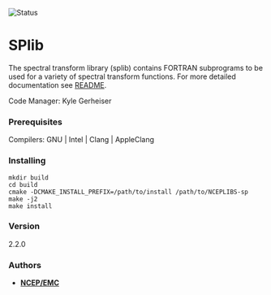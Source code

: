 ![Status](https://github.com/NOAA-EMC/NCEPLIBS-sp/workflows/Build%20and%20Test/badge.svg)

# SPlib

The spectral transform library (splib) contains FORTRAN subprograms
to be used for a variety of spectral transform functions.
For more detailed documentation see [README](README).

Code Manager: Kyle Gerheiser

### Prerequisites

Compilers: GNU | Intel | Clang | AppleClang 


### Installing

```
mkdir build
cd build
cmake -DCMAKE_INSTALL_PREFIX=/path/to/install /path/to/NCEPLIBS-sp
make -j2
make install
```


### Version

2.2.0


### Authors

* **[NCEP/EMC](mailto:NCEP.List.EMC.nceplibs.Developers@noaa.gov)** 
